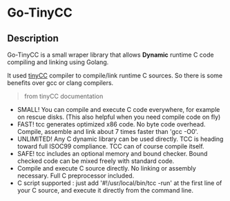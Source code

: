 # Go-TinyCC

## Description

Go-TinyCC is a small wraper library that allows **Dynamic** runtime C code compiling and linking using Golang.

It used [tinyCC](https://tiny.cc) compiler to compile/link runtime C sources. 
So there is some benefits over gcc or clang compilers. 
> from tinyCC documentation

- SMALL! You can compile and execute C code everywhere, for example on
  rescue disks. (This also helpful when you need compile code on fly) 
- FAST! tcc generates optimized x86 code. No byte code
  overhead. Compile, assemble and link about 7 times faster than 'gcc
  -O0'.
- UNLIMITED! Any C dynamic library can be used directly. TCC is
  heading toward full ISOC99 compliance. TCC can of course compile
  itself.  
- SAFE! tcc includes an optional memory and bound checker. Bound
  checked code can be mixed freely with standard code.
- Compile and execute C source directly. No linking or assembly
  necessary. Full C preprocessor included.
- C script supported : just add '#!/usr/local/bin/tcc -run' at the first
  line of your C source, and execute it directly from the command
  line.
